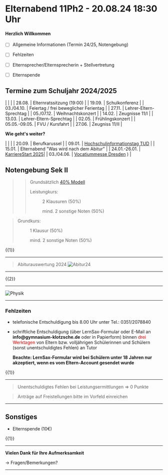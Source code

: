 <!--
author: Christian Golnik

language: de

@style
.lia-effect__circle {
    display: none !important;
}

@media (min-width: 600px) {
    .newspaper {
        column-count: 2;
        column-gap: 40px;
        column-rule: 1px solid lightblue;
    }
}

h1, h2, h3, h4, h5, h6 {
  column-span: all;
}

.cb {
    break-before: column;
}
@end

mode: presentation

@onload
window.LIA.settings.font_size = 2
@end

@@@ ogy.de/11Ph2 deaktivieren: https://ogy.de/del.jy60luhd3jlvdqltlmar

-->

# Elternabend 11Ph2 - 20.08.24 18:30 Uhr

<H4> Herzlich Willkommen </H4>

- [ ] Allgemeine Informationen (Termin 24/25, Notengebung)

- [ ] Fehlzeiten

- [ ] Elternsprecher/Elternsprecherin + Stellvertretung

- [ ] Elternspende

## Termine zum Schuljahr 2024/2025

| | |
| 28.08. | Elternratssitzung (19:00) |
| 19.09. | Schulkonferenz |
| 03./04.10. | Feiertag / frei beweglicher Ferientag |
| 27.11. | Lehrer-Eltern-Sprechtag |
| 05./07.12. | Weihnachtskonzert |
| 14.02. | Zeugnisse 11/I |
| 13.03. | Lehrer-Eltern-Sprechtag |
| 02.05. | Frühlingskonzert |
| 05.05.-09.05. | FVU / Kursfahrt |
| 27.06. | Zeugniss 11/II |

__Wie geht's weiter?__

| | |
| 20.09. | Berufkarussel |
| 09.01. | [Hochschulinformationstag TUD](https://tu-dresden.de/studium/vor-dem-studium/uni-testen/uni-live#:~:text=Besuchen%20Sie%20uns%20am%209,unserem%20n%C3%A4chsten%20UNI%20LIVE%20%2D%20Hochschulinformationstag.) |
| 15.01. | Elternabend "Was wird nach dem Abitur" |
| 24.01.-26.01. | [KarriereStart 2025](https://www.dresden.de/de/wirtschaft/wirtschaftsstandort/projekte-kooperationen/KarriereStart.php#:~:text=Von%2024.,sowie%20zu%20Existenzgr%C3%BCndung%20und%20Unternehmensentwicklung.)|
| 03./04.06. | [Vocatiummesse Dresden](https://www.vocatium.de/fachmessen/vocatium-dresden-2025) ) |



## Notengebung Sek II

>> Grundsätzlich [40% Modell](https://gykl.de/cms/wp-content/uploads/2020/09/bewertung.pdf)
>>
>> Leistungkurs: 
>> 
>> $\hspace{1cm}$ 2 Klausuren (50%)
>>
>> $\hspace{1cm}$ mind. 2 sonstige Noten (50%)

> Grundkurs: 
> 
> $\hspace{1cm}$ 1 Klausur (50%)
>
> $\hspace{1cm}$ mind. 2 sonstige Noten (50%)

{{1}}
***********
> Abiturauswertung 2024
> ![Abitur24](https://diversewolken.ddns.net/nextcloud/index.php/s/LBnCPagJZ6RMmsy/download)
***********

{{2}}
***********
![Physik](https://diversewolken.ddns.net/nextcloud/index.php/s/eH6W9AafEqmRCcq/download)
***********

### Fehlzeiten

- telefonische Entschuldigung bis 8.00 Uhr unter Tel.: 0351/2078840
- schriftliche Entschuldigung (über LernSax-Formular oder E-Mail an __info@gymnasium-klotzsche.de__ oder in Papierform) binnen <span style="color:red"> drei Werktagen </span> von Eltern bzw. volljährigen Schülerinnen und Schülern (sonst unentschuldigtes Fehlen) an Tutor 

    __Beachte: LernSax-Formular wird bei Schülern unter 18 Jahren nur akzeptiert, wenn es vom Eltern-Account gesendet wurde__


{{1}}
***********
> Unentschuldigtes Fehlen bei Leistungsermittlungen => 0 Punkte

> Anträge auf Freistellungen bitte im Vorfeld einreichen
***********

## Sonstiges

- Elternspende (10€)

{{1}}
***********
__Vielen Dank für Ihre Aufmerksamkeit__

-> Fragen/Bemerkungen?
***********